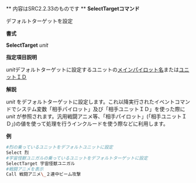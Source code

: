 ** 内容はSRC2.2.33のものです **
**SelectTargetコマンド**

デフォルトターゲットを設定

**書式**

**SelectTarget** *unit*

**指定項目説明**

*unit*デフォルトターゲットに設定するユニットの[メインパイロット名](メインパイロット名.md)または[ユニットＩＤ](ユニットＩＤ.md)

**解説**

*unit* をデフォルトターゲットに設定します。これ以降実行されたイベントコマンドでシステム変数「相手パイロット」及び「相手ユニットＩＤ」を使った際に*unit* が参照されます。汎用戦闘アニメ等、「相手パイロット」(「相手ユニットＩＤ」)の値を使って処理を行うインクルードを使う際などに利用します。

**例**
```sh
#烈の乗っているユニットをデフォルトユニットに設定
Select 烈
#宇宙怪獣ユニガルの乗っているユニットをデフォルトターゲットに設定
SelectTarget 宇宙怪獣ユニガル
#戦闘アニメを表示
Call 戦闘アニメ\_２連中ビーム攻撃
```

